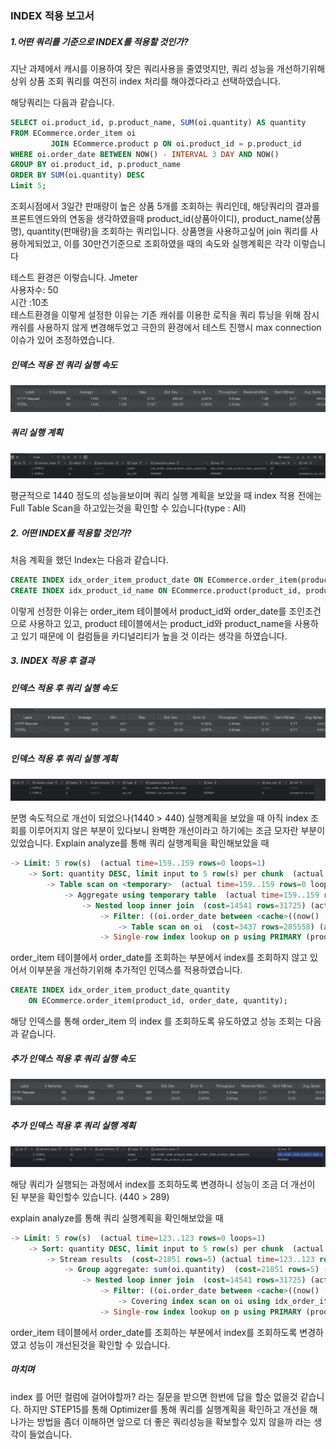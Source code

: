 ### INDEX 적용 보고서

##### 1.어떤 쿼리를 기준으로 INDEX를 적용할 것인가?

지난 과제에서 캐시를 이용하여 잦은 쿼리사용을 줄였엇지만,
쿼리 성능을 개선하기위해 상위 상품 조회 쿼리를 여전히 index 처리를 해야겠다라고 선택하였습니다.

해당쿼리는 다음과 같습니다.

```sql
SELECT oi.product_id, p.product_name, SUM(oi.quantity) AS quantity
FROM ECommerce.order_item oi
         JOIN ECommerce.product p ON oi.product_id = p.product_id
WHERE oi.order_date BETWEEN NOW() - INTERVAL 3 DAY AND NOW()
GROUP BY oi.product_id, p.product_name
ORDER BY SUM(oi.quantity) DESC
Limit 5;
```
조회시점에서 3일간 판매량이 높은 상품 5개를 조회하는 쿼리인데,
해당쿼리의 결과를 프론트엔드와의 연동을 생각하였을때
product_id(상품아이디), product_name(상품명), quantity(판매량)을 조회하는 쿼리입니다.
상품명을 사용하고싶어 join 쿼리를 사용하게되었고, 이를 30만건기준으로 조회하였을 때의 속도와
실행계획은 각각 이렇습니다

테스트 환경은 이렇습니다.
Jmeter<br>
사용자수: 50<br>
시간 :10초
<br>
테스트환경을 이렇게 설정한 이유는 기존 캐쉬를 이용한 로직을 쿼리 튜닝을 위해 잠시 캐쉬를 사용하지 않게 변경해두었고
극한의 환경에서 테스트 진행시 max connection 이슈가 있어 조정하였습니다.



##### 인덱스 적용 전 쿼리 실행 속도
![img.png](/docs/NoIndexoQuerySpeed.png)
##### 쿼리 실행 계획
![img.png](/docs/noIndexExplain.png)

평균적으로 1440 정도의 성능을보이며 쿼리 실행 계획을 보았을 때
index 적용 전에는 Full Table Scan을 하고있는것을 확인할 수 있습니다(type : All)

##### 2. 어떤 INDEX를 적용할 것인가?

처음 계획을 했던 Index는 다음과 같습니다.

```sql
CREATE INDEX idx_order_item_product_date ON ECommerce.order_item(product_id, order_date);
CREATE INDEX idx_product_id_name ON ECommerce.product(product_id, product_name);
```
이렇게 선정한 이유는 order_item 테이블에서 product_id와 order_date를 조인조건으로 사용하고 있고,
product 테이블에서는 product_id와 product_name을 사용하고 있기 때문에 이 컬럼들을
카디널리티가 높을 것 이라는 생각을 하였습니다.

##### 3. INDEX 적용 후 결과

##### 인덱스 적용 후 쿼리 실행 속도
![img.png](/docs/IndexQuerySpeed.png)
##### 인덱스 적용 후 쿼리 실행 계획
![img.png](/docs/firstIndexExplain.png)


분명 속도적으로 개선이 되었으나(1440 > 440) 실행계획을 보았을 때
아직 index 조회를 이루어지지 않은 부분이 있다보니 완벽한 개선이라고 하기에는 조금 모자란 부분이있었습니다.
Explain analyze를 통해 쿼리 실행계획을 확인해보았을 때
```sql
-> Limit: 5 row(s)  (actual time=159..159 rows=0 loops=1)
    -> Sort: quantity DESC, limit input to 5 row(s) per chunk  (actual time=159..159 rows=0 loops=1)
        -> Table scan on <temporary>  (actual time=159..159 rows=0 loops=1)
            -> Aggregate using temporary table  (actual time=159..159 rows=0 loops=1)
                -> Nested loop inner join  (cost=14541 rows=31725) (actual time=159..159 rows=0 loops=1)
                    -> Filter: ((oi.order_date between <cache>((now() - interval 3 day)) and <cache>(now())) and (oi.product_id is not null))  (cost=3437 rows=31725) (actual time=159..159 rows=0 loops=1)
                        -> Table scan on oi  (cost=3437 rows=285558) (actual time=0.131..125 rows=286466 loops=1)
                    -> Single-row index lookup on p using PRIMARY (product_id=oi.product_id)  (cost=0.25 rows=1) (never executed)

```
order_item 테이블에서 order_date를 조회하는 부분에서 index를 조회하지 않고 있어서
이부분을 개선하기위해 추가적인 인덱스를 적용하였습니다.

```sql
CREATE INDEX idx_order_item_product_date_quantity
    ON ECommerce.order_item(product_id, order_date, quantity);
```
해당 인덱스를 통해 order_item 의 index 를 조회하도록 유도하였고 성능 조회는 다음과 같습니다.

##### 추가 인덱스 적용 후 쿼리 실행 속도
![img.png](/docs/lastIndexQuerySpeed.png)
##### 추가 인덱스 적용 후 쿼리 실행 계획
![img.png](/docs/lastIndexoExplain.png)

해당 쿼리가 실행되는 과정에서 index를 조회하도록 변경하니
성능이 조금 더 개선이 된 부분을 확인할수 있습니다. (440 > 289)

explain analyze를 통해 쿼리 실행계획을 확인해보았을 때
```sql
-> Limit: 5 row(s)  (actual time=123..123 rows=0 loops=1)
    -> Sort: quantity DESC, limit input to 5 row(s) per chunk  (actual time=123..123 rows=0 loops=1)
        -> Stream results  (cost=21851 rows=5) (actual time=123..123 rows=0 loops=1)
            -> Group aggregate: sum(oi.quantity)  (cost=21851 rows=5) (actual time=123..123 rows=0 loops=1)
                -> Nested loop inner join  (cost=14541 rows=31725) (actual time=123..123 rows=0 loops=1)
                    -> Filter: ((oi.order_date between <cache>((now() - interval 3 day)) and <cache>(now())) and (oi.product_id is not null))  (cost=3437 rows=31725) (actual time=123..123 rows=0 loops=1)
                        -> Covering index scan on oi using idx_order_item_product_date_quantity  (cost=3437 rows=285558) (actual time=0.134..92.9 rows=286466 loops=1)
                    -> Single-row index lookup on p using PRIMARY (product_id=oi.product_id)  (cost=0.25 rows=1) (never executed)
```
order_item 테이블에서 order_date를 조회하는 부분에서 index를 조회하도록 변경하였고
성능이 개선된것을 확인할 수 있습니다.

##### 마치며
index 를 어떤 컬럼에 걸어야할까? 라는 질문을 받으면 한번에 답을 할순 없을것 같습니다.
하지만 STEP15를 통해 Optimizer를 통해 쿼리를 실행계획을 확인하고
개선을 해 나가는 방법을 좀더 이해하면 앞으로 더 좋은 쿼리성능을 확보할수 있지 않을까 라는 생각이 들었습니다.